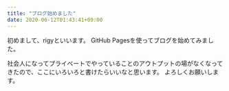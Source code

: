 ```yaml
---
title: "ブログ始めました"
date: 2020-06-12T01:43:41+09:00
---
```


初めまして、rigyといいます。
GitHub Pagesを使ってブログを始めてみました。

社会人になってプライベートでやっていることのアウトプットの場がなくなってきたので、ここにいろいろと書けたらいいなと思います。
よろしくお願いします。

